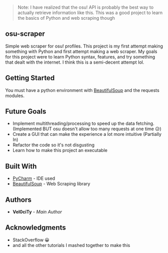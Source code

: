 > Note: I have realized that the osu! API is probably the best way to actually retrieve
information like this. This was a good project to learn the basics of Python and web
scraping though

## osu-scraper
Simple web scraper for osu! profiles. This project is my first attempt making something with Python and first attempt making a web scraper. My goals for this project were to learn Python syntax, features, and try something that dealt with the internet. I think this is a semi-decent attempt lol.

## Getting Started
You must have a python environment with [BeautifulSoup](https://www.crummy.com/software/BeautifulSoup/) and the requests modules.

## Future Goals
* Implement multithreading/processing to speed up the data fetching. (Implemented BUT osu doesn't allow too many requests at one time 😥)
* Create a GUI that can make the experience a lot more intuitive (Partially In)
* Refactor the code so it's not disgusting
* Learn how to make this project an executable

## Built With

* [PyCharm](https://www.jetbrains.com/pycharm/) - IDE used
* [BeautifulSoup](https://www.crummy.com/software/BeautifulSoup/) - Web Scraping library

## Authors

* **Vel0ciTy** - *Main Author*

## Acknowledgments

* StackOverflow 😀
* and all the other tutorials I mashed together to make this
